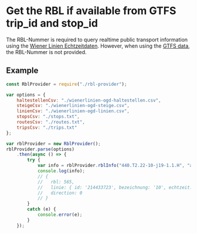 # Get the RBL if available from GTFS trip_id and stop_id
The RBL-Nummer is required to query realtime public transport information using the [Wiener Linien Echtzeitdaten](https://www.data.gv.at/katalog/dataset/stadt-wien_wienerlinienechtzeitdaten).
However, when using the [GTFS data](https://www.data.gv.at/katalog/dataset/wiener-linien-fahrplandaten-gtfs-wien), the RBL-Nummer is not provided. 
## Example
~~~js
const RblProvider = require("./rbl-provider");

var options = {
    haltestellenCsv: "./wienerlinien-ogd-haltestellen.csv",
    steigeCsv: "./wienerlinien-ogd-steige.csv",
    linienCsv: "./wienerlinien-ogd-linien.csv",
    stopsCsv: "./stops.txt",
    routesCsv: "./routes.txt",
    tripsCsv: "./trips.txt"
};

var rblProvider = new RblProvider();
rblProvider.parse(options)
    .then(async () => {
        try {
            var info = rblProvider.rblInfo("440.T2.22-10-j19-1.1.H", "at:49:597:0:8");
            console.log(info);
            // { 
            //   rbl: 565,
            //   linie: { id: '214433723', bezeichnung: '10', echtzeit: true },
            //   direction: 0 
            // }
        }
        catch (e) {
            console.error(e);
        }
    });
~~~